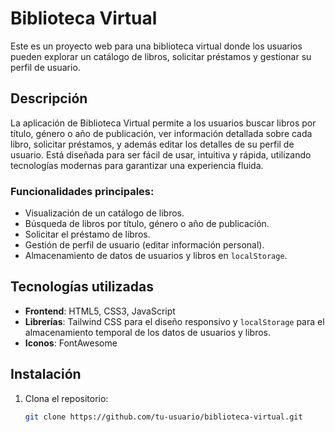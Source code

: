 # Biblioteca Virtual

Este es un proyecto web para una biblioteca virtual donde los usuarios pueden explorar un catálogo de libros, solicitar préstamos y gestionar su perfil de usuario.

## Descripción

La aplicación de Biblioteca Virtual permite a los usuarios buscar libros por título, género o año de publicación, ver información detallada sobre cada libro, solicitar préstamos, y además editar los detalles de su perfil de usuario. Está diseñada para ser fácil de usar, intuitiva y rápida, utilizando tecnologías modernas para garantizar una experiencia fluida.

### Funcionalidades principales:

- Visualización de un catálogo de libros.
- Búsqueda de libros por título, género o año de publicación.
- Solicitar el préstamo de libros.
- Gestión de perfil de usuario (editar información personal).
- Almacenamiento de datos de usuarios y libros en `localStorage`.

## Tecnologías utilizadas

- **Frontend**: HTML5, CSS3, JavaScript
- **Librerías**: Tailwind CSS para el diseño responsivo y `localStorage` para el almacenamiento temporal de los datos de usuarios y libros.
- **Iconos**: FontAwesome

## Instalación

1. Clona el repositorio:

   ```bash
   git clone https://github.com/tu-usuario/biblioteca-virtual.git
